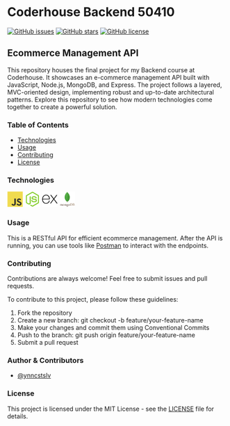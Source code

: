 # Coderhouse Backend 50410

[![GitHub issues](https://img.shields.io/github/issues/ynncstslv/coderhouse-50410-backend)](https://github.com/ynncstslv/coderhouse-50410-backend/issues)
[![GitHub stars](https://img.shields.io/github/stars/ynncstslv/coderhouse-50410-backend)](https://github.com/ynncstslv/coderhouse-50410-backend/stargazers)
[![GitHub license](https://img.shields.io/github/license/ynncstslv/coderhouse-50410-backend)](https://github.com/ynncstslv/coderhouse-50410-backend/blob/main/LICENSE)

## Ecommerce Management API

This repository houses the final project for my Backend course at Coderhouse. It showcases an e-commerce management API built with JavaScript, Node.js, MongoDB, and Express. The project follows a layered, MVC-oriented design, implementing robust and up-to-date architectural patterns. Explore this repository to see how modern technologies come together to create a powerful solution.

### Table of Contents

- [Technologies](#technologies)
- [Usage](#usage)
- [Contributing](#contributing)
- [License](#license)

### Technologies

<a href="https://developer.mozilla.org/pt-BR/docs/Web/JavaScript/" target="_blank" rel="noreferrer"><img src="https://raw.githubusercontent.com/devicons/devicon/master/icons/javascript/javascript-original.svg" width="36" /></a>
<a href="https://nodejs.org/" target="_blank" rel="noreferrer"><img src="https://raw.githubusercontent.com/devicons/devicon/master/icons/nodejs/nodejs-original.svg" width="36" /></a>
<a href="https://expressjs.com/" target="_blank" rel="noreferrer"><img src="https://raw.githubusercontent.com/devicons/devicon/master/icons/express/express-original.svg" width="36" /></a>
<a href="https://www.mongodb.com/" target="_blank" rel="noreferrer"><img src="https://raw.githubusercontent.com/devicons/devicon/master/icons/mongodb/mongodb-original-wordmark.svg" width="36" /></a>

### Usage

This is a RESTful API for efficient ecommerce management. After the API is running, you can use tools like [Postman](https://www.postman.com/) to interact with the endpoints.

### Contributing

Contributions are always welcome! Feel free to submit issues and pull requests.

To contribute to this project, please follow these guidelines:

1. Fork the repository
2. Create a new branch: git checkout -b feature/your-feature-name
3. Make your changes and commit them using Conventional Commits
4. Push to the branch: git push origin feature/your-feature-name
5. Submit a pull request

### Author & Contributors

- [@ynncstslv](https://github.com/ynncstslv/)

### License

This project is licensed under the MIT License - see the [LICENSE](./LICENSE) file for details.

